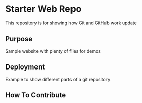 # Starter Web Repo

This repository is for showing how Git and GitHub work update

## Purpose

Sample website with plenty of files for demos

## Deployment

Example to show different parts of a git repository

## How To Contribute
